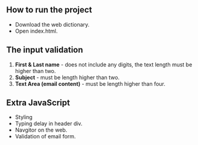 ## **How to run the project**
- Download the web dictionary.
- Open index.html.

## **The input validation**
1. **First & Last name** - does not include any digits, the text length must be higher than two.
2. **Subject** - must be length higher than two.
3. **Text Area (email content)** - must be length higher than four.

## **Extra JavaScript** 
 - Styling
 - Typing delay in header div.
 - Navgitor on the web.
 - Validation of email form.